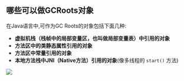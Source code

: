 ## 哪些可以做GCRoots对象

在Java语言中,可作为GC Roots的对象包括下面几种:

- **虚拟机栈（栈帧中的局部变量区，也叫做局部变量表）中引用的对象**
- **方法区中的类静态属性引用的对象**
- **方法区中常量引用的对象**
- **本地方法栈中JNI（Native方法）引用的对象**(像多线程的 `start()` 方法)



![](https://youpaiyun.zongqilive.cn/image/20200423190625.png)

